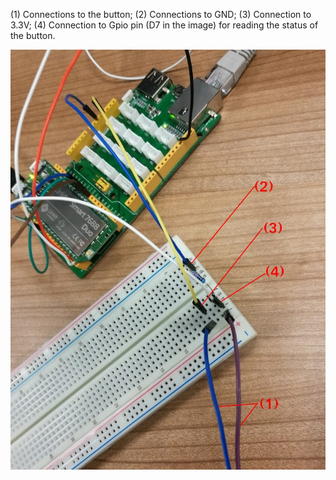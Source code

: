 
(1) Connections to the button;
(2) Connections to GND;
(3) Connection to 3.3V;
(4) Connection to Gpio pin (D7 in the image) for reading the status of the button.

![7688board_to_button](./7688board_to_button.jpg)
